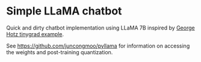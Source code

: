 # Simple LLaMA chatbot

Quick and dirty chatbot implementation using LLaMA 7B inspired by [George Hotz tinygrad example](https://github.com/geohot/tinygrad/blob/master/examples/llama.py).

See https://github.com/juncongmoo/pyllama for information on accessing the weights and post-training quantization.